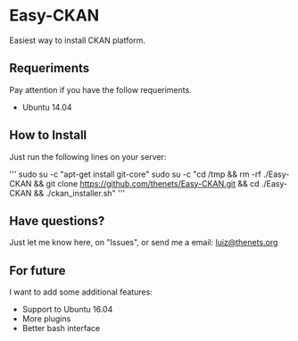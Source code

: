 # Easy-CKAN
Easiest way to install CKAN platform.


## Requeriments
Pay attention if you have the follow requeriments.

- Ubuntu 14.04


## How to Install
Just run the following lines on your server:

'''
sudo su -c "apt-get install git-core"
sudo su -c "cd /tmp && rm -rf ./Easy-CKAN && git clone https://github.com/thenets/Easy-CKAN.git && cd ./Easy-CKAN && ./ckan_installer.sh"
'''

## Have questions?
Just let me know here, on "Issues", or send me a email: luiz@thenets.org


## For future
I want to add some additional features:

- Support to Ubuntu 16.04
- More plugins
- Better bash interface
